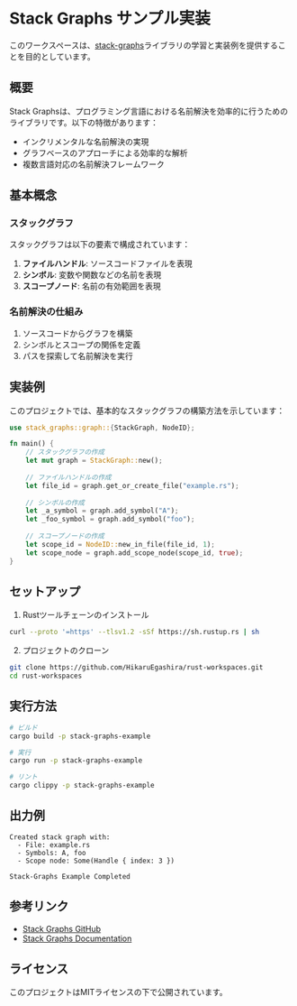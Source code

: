 # Stack Graphs サンプル実装

このワークスペースは、[stack-graphs](https://github.com/github/stack-graphs)ライブラリの学習と実装例を提供することを目的としています。

## 概要

Stack Graphsは、プログラミング言語における名前解決を効率的に行うためのライブラリです。以下の特徴があります：

- インクリメンタルな名前解決の実現
- グラフベースのアプローチによる効率的な解析
- 複数言語対応の名前解決フレームワーク

## 基本概念

### スタックグラフ

スタックグラフは以下の要素で構成されています：

1. **ファイルハンドル**: ソースコードファイルを表現
2. **シンボル**: 変数や関数などの名前を表現
3. **スコープノード**: 名前の有効範囲を表現

### 名前解決の仕組み

1. ソースコードからグラフを構築
2. シンボルとスコープの関係を定義
3. パスを探索して名前解決を実行

## 実装例

このプロジェクトでは、基本的なスタックグラフの構築方法を示しています：

```rust
use stack_graphs::graph::{StackGraph, NodeID};

fn main() {
    // スタックグラフの作成
    let mut graph = StackGraph::new();
    
    // ファイルハンドルの作成
    let file_id = graph.get_or_create_file("example.rs");
    
    // シンボルの作成
    let _a_symbol = graph.add_symbol("A");
    let _foo_symbol = graph.add_symbol("foo");
    
    // スコープノードの作成
    let scope_id = NodeID::new_in_file(file_id, 1);
    let scope_node = graph.add_scope_node(scope_id, true);
}
```

## セットアップ

1. Rustツールチェーンのインストール
```bash
curl --proto '=https' --tlsv1.2 -sSf https://sh.rustup.rs | sh
```

2. プロジェクトのクローン
```bash
git clone https://github.com/HikaruEgashira/rust-workspaces.git
cd rust-workspaces
```

## 実行方法

```bash
# ビルド
cargo build -p stack-graphs-example

# 実行
cargo run -p stack-graphs-example

# リント
cargo clippy -p stack-graphs-example
```

## 出力例

```
Created stack graph with:
  - File: example.rs
  - Symbols: A, foo
  - Scope node: Some(Handle { index: 3 })

Stack-Graphs Example Completed
```

## 参考リンク

- [Stack Graphs GitHub](https://github.com/github/stack-graphs)
- [Stack Graphs Documentation](https://docs.rs/stack-graphs/)

## ライセンス

このプロジェクトはMITライセンスの下で公開されています。
